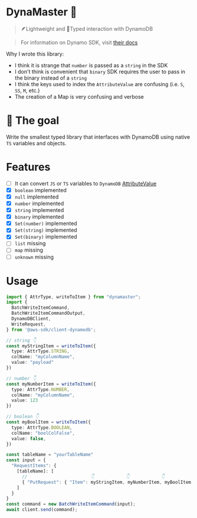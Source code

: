 # DynaMaster 🧨

> 🪶Lightweight and 🔐Typed interaction with DynamoDB

> For information on Dynamo SDK, visit [their docs](https://docs.aws.amazon.com/AWSJavaScriptSDK/v3/latest/client/dynamodb/)

Why I wrote this library:

- I think it is strange that `number` is passed as a `string` in the SDK
- I don't think is convenient that `binary` SDK requires the user to pass in the binary instead of a `string`
- I think the keys used to index the `AttributeValue` are confusing (i.e. `S`, `SS`, `M`, etc.)
- The creation of a Map is very confusing and verbose

# 🎯 The goal

Write the smallest typed library that interfaces with DynamoDB using native `TS` variables and objects.

# Features

- [ ] It can convert `JS` or `TS` variables to `DynamoDB` [AttributeValue](https://docs.aws.amazon.com/amazondynamodb/latest/APIReference/API_AttributeValue.html)
- [x] `boolean` implemented
- [x] `null` implemented
- [x] `number` implemented
- [x] `string` implemented
- [x] `binary` implemented
- [x] `Set(number)` implemented
- [x] `Set(string)` implemented
- [x] `Set(binary)` implemented
- [ ] `list` missing
- [ ] `map` missing
- [ ] `unknown` missing

# Usage

```ts
import { AttrType, writeToItem } from "dynamaster";
import {
  BatchWriteItemCommand,
  BatchWriteItemCommandOutput,
  DynamoDBClient,
  WriteRequest,
} from '@aws-sdk/client-dynamodb';

// string 👇
const myStringItem = writeToItem({
  type: AttrType.STRING,
  colName: "myColumnName",
  value: "payload"
})

// number 👇
const myNumberItem = writeToItem({
  type: AttrType.NUMBER,
  colName: "myColumnName",
  value: 123
})

// boolean 👇
const myBoolItem = writeToItem({
  type: AttrType.BOOLEAN,
  colName: "boolColFalse",
  value: false,
})

const tableName = "yourTableName"
const input = {
  "RequestItems": {
    [tableName]: [
      //                        👇            👇            👇
      { "PutRequest": { "Item": myStringItem, myNumberItem, myBoolItem } }
    ]
  }
}
const command = new BatchWriteItemCommand(input);
await client.send(command);
```